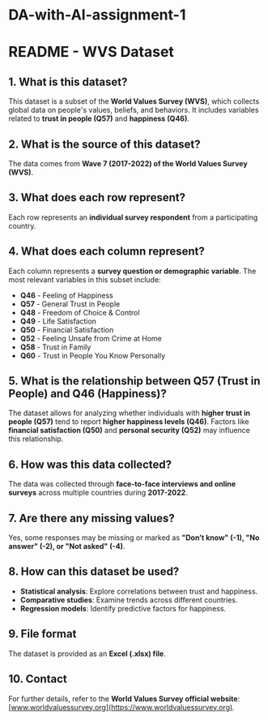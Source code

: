 # DA-with-AI-assignment-1
# README - WVS Dataset

## 1. What is this dataset?
This dataset is a subset of the **World Values Survey (WVS)**, which collects global data on people's values, beliefs, and behaviors. It includes variables related to **trust in people (Q57)** and **happiness (Q46)**.

## 2. What is the source of this dataset?
The data comes from **Wave 7 (2017-2022) of the World Values Survey (WVS)**.

## 3. What does each row represent?
Each row represents an **individual survey respondent** from a participating country.

## 4. What does each column represent?
Each column represents a **survey question or demographic variable**. The most relevant variables in this subset include:

- **Q46** - Feeling of Happiness
- **Q57** - General Trust in People
- **Q48** - Freedom of Choice & Control
- **Q49** - Life Satisfaction
- **Q50** - Financial Satisfaction
- **Q52** - Feeling Unsafe from Crime at Home
- **Q58** - Trust in Family
- **Q60** - Trust in People You Know Personally

## 5. What is the relationship between Q57 (Trust in People) and Q46 (Happiness)?
The dataset allows for analyzing whether individuals with **higher trust in people (Q57)** tend to report **higher happiness levels (Q46)**. Factors like **financial satisfaction (Q50)** and **personal security (Q52)** may influence this relationship.

## 6. How was this data collected?
The data was collected through **face-to-face interviews and online surveys** across multiple countries during **2017-2022**.

## 7. Are there any missing values?
Yes, some responses may be missing or marked as **"Don’t know" (-1), "No answer" (-2), or "Not asked" (-4)**.

## 8. How can this dataset be used?
- **Statistical analysis**: Explore correlations between trust and happiness.
- **Comparative studies**: Examine trends across different countries.
- **Regression models**: Identify predictive factors for happiness.

## 9. File format
The dataset is provided as an **Excel (.xlsx) file**.

## 10. Contact
For further details, refer to the **World Values Survey official website**: [www.worldvaluessurvey.org](https://www.worldvaluessurvey.org).
